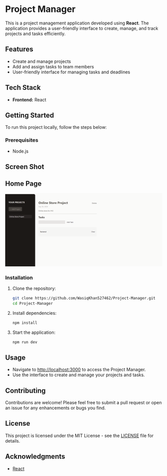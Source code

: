 # Project Manager

This is a project management application developed using **React**. The application provides a user-friendly interface to create, manage, and track projects and tasks efficiently.

## Features

- Create and manage projects
- Add and assign tasks to team members
- User-friendly interface for managing tasks and deadlines

## Tech Stack

- **Frontend:** React

## Getting Started

To run this project locally, follow the steps below:

### Prerequisites

- Node.js

## Screen Shot

## Home Page
![Home Page](https://github.com/Wasiqkhan527462/Project-Manager/blob/04503e0dad86e6882bde206a8f3bcf6b65d7890b/Project%20Manager.png)


### Installation

1. Clone the repository:
   ```bash
   git clone https://github.com/WasiqKhan527462/Project-Manager.git
   cd Project-Manager
   ```

2. Install dependencies:
   ```bash
   npm install
   ```

3. Start the application:
   ```bash
   npm run dev
   ```

## Usage

- Navigate to [http://localhost:3000](http://localhost:3000) to access the Project Manager.
- Use the interface to create and manage your projects and tasks.

## Contributing

Contributions are welcome! Please feel free to submit a pull request or open an issue for any enhancements or bugs you find.

## License

This project is licensed under the MIT License - see the [LICENSE](LICENSE) file for details.

## Acknowledgments

- [React](https://reactjs.org/)
```
